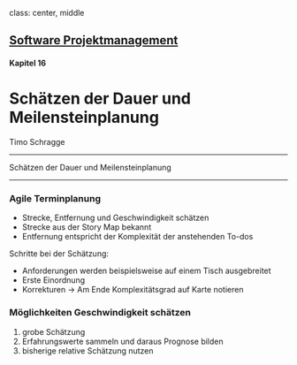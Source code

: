 class: center, middle

## [Software Projektmanagement](index.html)

#### Kapitel 16

# Schätzen der Dauer und Meilensteinplanung
Timo Schragge

---
Schätzen der Dauer und Meilensteinplanung

----
### Agile Terminplanung
* Strecke, Entfernung und Geschwindigkeit schätzen
* Strecke aus der Story Map bekannt
* Entfernung entspricht der Komplexität der anstehenden To-dos

Schritte bei der Schätzung:</br>
* Anforderungen werden beispielsweise auf einem Tisch ausgebreitet
* Erste Einordnung
* Korrekturen
-> Am Ende Komplexitätsgrad auf Karte notieren

### Möglichkeiten Geschwindigkeit schätzen 
1. grobe Schätzung
2. Erfahrungswerte sammeln und daraus Prognose bilden
3. bisherige relative Schätzung nutzen
